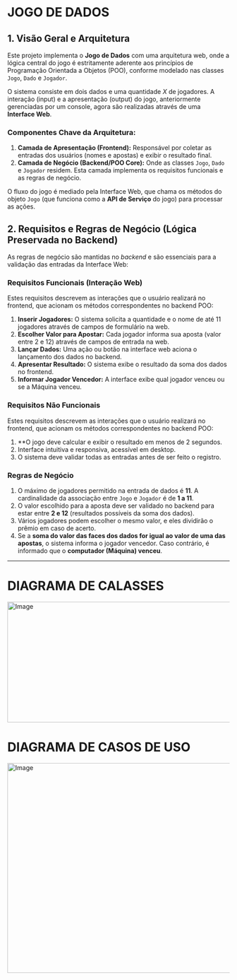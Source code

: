 # JOGO DE DADOS

## 1. Visão Geral e Arquitetura

Este projeto implementa o **Jogo de Dados** com uma arquitetura web, onde a lógica central do jogo é estritamente aderente aos princípios de Programação Orientada a Objetos (POO), conforme modelado nas classes `Jogo`, `Dado` e `Jogador`.

O sistema consiste em dois dados e uma quantidade $X$ de jogadores. A interação (input) e a apresentação (output) do jogo, anteriormente gerenciadas por um console, agora são realizadas através de uma **Interface Web**.

### Componentes Chave da Arquitetura:

1.  **Camada de Apresentação (Frontend):** Responsável por coletar as entradas dos usuários (nomes e apostas) e exibir o resultado final.
2.  **Camada de Negócio (Backend/POO Core):** Onde as classes `Jogo`, `Dado` e `Jogador` residem. Esta camada implementa os requisitos funcionais e as regras de negócio.

O fluxo do jogo é mediado pela Interface Web, que chama os métodos do objeto `Jogo` (que funciona como a **API de Serviço** do jogo) para processar as ações.

## 2. Requisitos e Regras de Negócio (Lógica Preservada no Backend)

As regras de negócio são mantidas no *backend* e são essenciais para a validação das entradas da Interface Web:

### Requisitos Funcionais (Interação Web)
Estes requisitos descrevem as interações que o usuário realizará no frontend, que acionam os métodos correspondentes no backend POO:
1.  **Inserir Jogadores:** O sistema solicita a quantidade e o nome de até 11 jogadores através de campos de formulário na web.
2.  **Escolher Valor para Apostar:** Cada jogador informa sua aposta (valor entre 2 e 12) através de campos de entrada na web.
3.  **Lançar Dados:** Uma ação ou botão na interface web aciona o lançamento dos dados no backend.
4.  **Apresentar Resultado:** O sistema exibe o resultado da soma dos dados no frontend.
5.  **Informar Jogador Vencedor:** A interface exibe qual jogador venceu ou se a Máquina venceu.

### Requisitos Não Funcionais
Estes requisitos descrevem as interações que o usuário realizará no frontend, que acionam os métodos correspondentes no backend POO:
1.  **O jogo deve calcular e exibir o resultado em menos de 2 segundos.
2.  Interface intuitiva e responsiva, acessível em desktop.
3.  O sistema deve validar todas as entradas antes de ser feito o registro.

### Regras de Negócio
1.  O máximo de jogadores permitido na entrada de dados é **11**. A cardinalidade da associação entre `Jogo` e `Jogador` é de **1 a 11**.
2.  O valor escolhido para a aposta deve ser validado no backend para estar entre **2 e 12** (resultados possíveis da soma dos dados).
3.  Vários jogadores podem escolher o mesmo valor, e eles dividirão o prêmio em caso de acerto.
4.  Se a **soma do valor das faces dos dados for igual ao valor de uma das apostas**, o sistema informa o jogador vencedor. Caso contrário, é informado que o **computador (Máquina) venceu**.

***

# DIAGRAMA DE CALASSES
<img width="655" height="273" alt="Image" src="https://github.com/user-attachments/assets/b3a501ea-47d3-42ef-a781-6cef04d5b0c6" />


# DIAGRAMA DE CASOS DE USO


<img width="833" height="475" alt="Image" src="https://github.com/user-attachments/assets/12b5861e-e647-41ad-9504-b0a557a366e2" />
